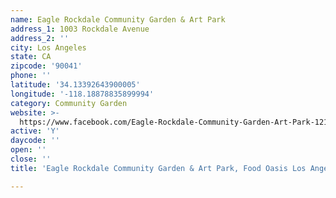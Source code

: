 ```yaml
---
name: Eagle Rockdale Community Garden & Art Park
address_1: 1003 Rockdale Avenue
address_2: ''
city: Los Angeles
state: CA
zipcode: '90041'
phone: ''
latitude: '34.13392643900005'
longitude: '-118.18878835899994'
category: Community Garden
website: >-
  https://www.facebook.com/Eagle-Rockdale-Community-Garden-Art-Park-121724107876620/
active: 'Y'
daycode: ''
open: ''
close: ''
title: 'Eagle Rockdale Community Garden & Art Park, Food Oasis Los Angeles'

---
```

